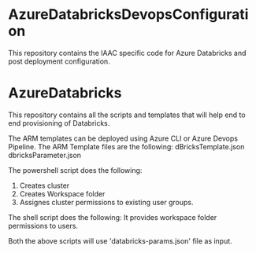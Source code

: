 # AzureDatabricksDevopsConfiguration
This repository contains the IAAC specific code for Azure Databricks and post deployment configuration.

# AzureDatabricks
This repository contains all the scripts and templates that will help end to end provisioning of Databricks.

The ARM templates can be deployed using Azure CLI or Azure Devops Pipeline. The ARM Template files are the following:
dBricksTemplate.json
dbricksParameter.json

The powershell script does the following:
1. Creates cluster
2. Creates Workspace folder
3. Assignes cluster permissions to existing user groups.

The shell script does the following:
It provides workspace folder permissions to users. 

Both the above scripts will use 'databricks-params.json' file as input.
